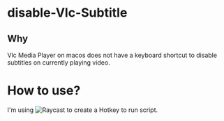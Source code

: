 # disable-Vlc-Subtitle

## Why

Vlc Media Player on macos does not have a keyboard shortcut to disable subtitles on currently playing video.

# How to use?

I'm using ![Raycast](https://raycast.com) to create a Hotkey to run script.
